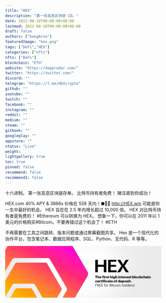 ```yaml
---
title: "HEX"
description: "第一张高息区块链 CD。"
date: 2022-08-18T00:00:00+08:00
lastmod: 2022-08-18T00:00:00+08:00
draft: false
authors: ["boogArno"]
featuredImage: "hex.png"
tags: ["DeFi","HEX"]
categories: ["nfts"]
nfts: ["DeFi"]
blockchain: "ETH"
website: "https://dappradar.com/"
twitter: "https://twitter.com/"
discord: ""
telegram: "https://t.me/HEXcrypto"
github: ""
youtube: ""
twitch: ""
facebook: ""
instagram: ""
reddit: ""
medium: ""
steam: ""
gitbook: ""
googleplay: ""
appstore: ""
status: "Live"
weight: 
lightgallery: true
toc: true
pinned: false
recommend: false
recommend1: false
---
```

十六进制。 第一张高息区块链存单。 比特币持有者免费！ 赌注直到你成功！

HEX.com 40% APY & 3866x 价格在 558 天内！⬣🚀🌘
http://HEX.win 可能是你一生中最好的机会。 HEX 旨在在 2.5 年内增长超过 10,000 倍。 HEX 对比特币持有者是免费的！ #Ethereum 可以转换为 HEX。 想象一下，你可以在 2011 年以 1 美元的价格购买#Bitcoin。不要再错过这个机会了！ #ETH

不再需要在工具之间跳转、版本问题或通过屏幕截图共享。 Hex 是一个现代化的协作平台，包含笔记本、数据应用程序、SQL、Python、无代码、R 等等。



![1080x360](1080x360.jpg)

